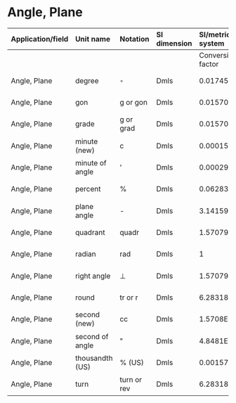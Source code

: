 # Angle, Plane

| Application/field | Unit name | Notation | SI dimension | SI/metric system |  | English/US system |  |
| :--- | :--- | :--- | :--- | :--- | :--- | :--- | :--- |
|  |  |  |  | Conversion factor | Unit | Conversion factor | Unit |
| Angle, Plane | degree | ${ }^{\circ}$ | Dmls | 0.0174533 | rad | 1.0000 | deg $\left({ }^{\circ}\right)$ |
| Angle, Plane | gon | g or gon | Dmls | 0.015708 | rad | 0.90000 | deg ( ${ }^{\circ}$ ) |
| Angle, Plane | grade | g or grad | Dmls | 0.015708 | rad | 0.90000 | deg ( ${ }^{\circ}$ ) |
| Angle, Plane | minute (new) | c | Dmls | 0.00015708 | rad | 0.0090000 | deg ( ${ }^{\circ}$ ) |
| Angle, Plane | minute of angle | ' | Dmls | 0.000290888 | rad | 0.016667 | deg ( ${ }^{\circ}$ ) |
| Angle, Plane | percent | \% | Dmls | 0.062832 | rad | 3.6000 | deg ( ${ }^{\circ}$ ) |
| Angle, Plane | plane angle | - | Dmls | 3.141593 | rad | 180.00 | deg ( ${ }^{\circ}$ ) |
| Angle, Plane | quadrant | quadr | Dmls | 1.570796 | rad | 90.000 | deg ( ${ }^{\circ}$ ) |
| Angle, Plane | radian | rad | Dmls | 1 | rad | 57.296 | deg ( ${ }^{\circ}$ ) |
| Angle, Plane | right angle | $\perp$ | Dmls | 1.570796 | rad | 90.000 | deg ( ${ }^{\circ}$ ) |
| Angle, Plane | round | tr or r | Dmls | 6.283185 | rad | 360.00 | deg ( ${ }^{\circ}$ ) |
| Angle, Plane | second (new) | cc | Dmls | $1.5708 \mathrm{E}-06$ | rad | $9.0000 \mathrm{E}-05$ | deg ( ${ }^{\circ}$ ) |
| Angle, Plane | second of angle | " | Dmls | $4.8481 \mathrm{E}-06$ | rad | $2.7778 \mathrm{E}-04$ | deg ( ${ }^{\circ}$ ) |
| Angle, Plane | thousandth (US) | \% (US) | Dmls | 0.0015708 | rad | 0.090000 | deg ( ${ }^{\circ}$ ) |
| Angle, Plane | turn | turn or rev | Dmls | 6.283185 | rad | 360.00 | deg ( ${ }^{\circ}$ ) |

